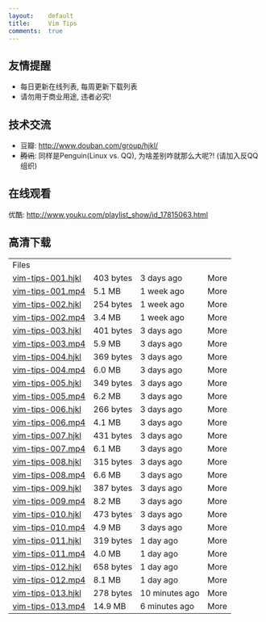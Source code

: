 ```yaml
---
layout:    default
title:     Vim Tips
comments:  true
---
```


## 友情提醒

- 每日更新在线列表, 每周更新下载列表
- 请勿用于商业用途, 违者必究!

## 技术交流

- 豆瓣: <http://www.douban.com/group/hjkl/>
- <s>腾讯</s>: 同样是Penguin(Linux vs. QQ), 为啥差别咋就那么大呢?! (请加入反QQ组织)

## 在线观看

优酷: <http://www.youku.com/playlist_show/id_17815063.html>

## 高清下载

<table id="files-tng-table" width="100%"><tbody><tr id="header-file" class="changerow"><td colspan="4">Files</td></tr>
        <tr id="fusrjSqdVquRk6imD_eqXLHJA" class="file published" title="File (published)">
            <td class="files-td-name" id="vim-tips-001.hjkl">
                <a href="http://ubuntuone.com/0YutjdbDS63JM3TDYYO2PY" target="_blank">vim-tips-001.hjkl</a>
            </td>
            <td class="files-td-size">
                403 bytes
            </td>
            <td class="files-td-date">
                <span title="2012-07-09 05:14:14">3 days ago</span>
            </td>
            <td class="files-td-expander expand-row-link">
                <a class="expand-more"> More</a>
            </td>
        </tr>
        <tr id="fusvkLxEz_CROmHLQuMzHctkQ" class="file published" title="File (published)">
            <td class="files-td-name" id="vim-tips-001.mp4">
                <a href="http://ubuntuone.com/2NSCEYvaOmngsUE6ilIe05" target="_blank">vim-tips-001.mp4</a>
            </td>
            <td class="files-td-size">
                5.1 MB
            </td>
            <td class="files-td-date">
                <span title="2012-07-05 14:09:18">1 week ago</span>
            </td>
            <td class="files-td-expander expand-row-link">
                <a class="expand-more"> More</a>
            </td>
        </tr>
        <tr id="fus1aQUNItxTy-HXB9aIWaQ5g" class="file published" title="File (published)">
            <td class="files-td-name" id="vim-tips-002.hjkl">
                <a href="http://ubuntuone.com/6XDiOpYK2thIhucNjuc9bL" target="_blank">vim-tips-002.hjkl</a>
            </td>
            <td class="files-td-size">
                254 bytes
            </td>
            <td class="files-td-date">
                <span title="2012-07-05 14:02:26">1 week ago</span>
            </td>
            <td class="files-td-expander expand-row-link">
                <a class="expand-more"> More</a>
            </td>
        </tr>
        <tr id="fusTqDCRl-mS4ep7-wvMgqZ0Q" class="file published" title="File (published)">
            <td class="files-td-name" id="vim-tips-002.mp4">
                <a href="http://ubuntuone.com/6kQTZL1DWB1pXf9ACUsTJP" target="_blank">vim-tips-002.mp4</a>
            </td>
            <td class="files-td-size">
                3.4 MB
            </td>
            <td class="files-td-date">
                <span title="2012-07-05 14:07:30">1 week ago</span>
            </td>
            <td class="files-td-expander expand-row-link">
                <a class="expand-more"> More</a>
            </td>
        </tr>
        <tr id="fusZMOtGbTIRhCRO5-aEaakyw" class="file published" title="File (published)">
            <td class="files-td-name" id="vim-tips-003.hjkl">
                <a href="http://ubuntuone.com/49mzKc4zvj0M6KmA9r0TaN" target="_blank">vim-tips-003.hjkl</a>
            </td>
            <td class="files-td-size">
                401 bytes
            </td>
            <td class="files-td-date">
                <span title="2012-07-09 05:14:15">3 days ago</span>
            </td>
            <td class="files-td-expander expand-row-link">
                <a class="expand-more"> More</a>
            </td>
        </tr>
        <tr id="fusIj0l7RG8QRidJQ8dDUW9cQ" class="file published" title="File (published)">
            <td class="files-td-name" id="vim-tips-003.mp4">
                <a href="http://ubuntuone.com/6ThVgjaPlCy3DZFvYBLUZg" target="_blank">vim-tips-003.mp4</a>
            </td>
            <td class="files-td-size">
                5.9 MB
            </td>
            <td class="files-td-date">
                <span title="2012-07-09 05:27:10">3 days ago</span>
            </td>
            <td class="files-td-expander expand-row-link">
                <a class="expand-more"> More</a>
            </td>
        </tr>
        <tr id="fus551iQ2BkTdenZEU7xct9zA" class="file published" title="File (published)">
            <td class="files-td-name" id="vim-tips-004.hjkl">
                <a href="http://ubuntuone.com/5vt567m1yB9c4SMDNj9TU9" target="_blank">vim-tips-004.hjkl</a>
            </td>
            <td class="files-td-size">
                369 bytes
            </td>
            <td class="files-td-date">
                <span title="2012-07-09 05:14:19">3 days ago</span>
            </td>
            <td class="files-td-expander expand-row-link">
                <a class="expand-more"> More</a>
            </td>
        </tr>
        <tr id="fusKbCBpjizSACd2DbR7lkZbg" class="file published" title="File (published)">
            <td class="files-td-name" id="vim-tips-004.mp4">
                <a href="http://ubuntuone.com/3xJWCagdVFBtNot8oLiZdi" target="_blank">vim-tips-004.mp4</a>
            </td>
            <td class="files-td-size">
                6.0 MB
            </td>
            <td class="files-td-date">
                <span title="2012-07-09 05:29:10">3 days ago</span>
            </td>
            <td class="files-td-expander expand-row-link">
                <a class="expand-more"> More</a>
            </td>
        </tr>
        <tr id="fusqlYHxLYiS4Sr-Wxgo8ARTw" class="file published" title="File (published)">
            <td class="files-td-name" id="vim-tips-005.hjkl">
                <a href="http://ubuntuone.com/3BHlGkBIWfIX4hFt1NGG2N" target="_blank">vim-tips-005.hjkl</a>
            </td>
            <td class="files-td-size">
                349 bytes
            </td>
            <td class="files-td-date">
                <span title="2012-07-09 05:14:15">3 days ago</span>
            </td>
            <td class="files-td-expander expand-row-link">
                <a class="expand-more"> More</a>
            </td>
        </tr>
        <tr id="fusNTL1AfCfTryOUb4CnMJBxQ" class="file published" title="File (published)">
            <td class="files-td-name" id="vim-tips-005.mp4">
                <a href="http://ubuntuone.com/2bIOCTqMgNYAY5xEk4Jjnd" target="_blank">vim-tips-005.mp4</a>
            </td>
            <td class="files-td-size">
                6.2 MB
            </td>
            <td class="files-td-date">
                <span title="2012-07-09 05:29:16">3 days ago</span>
            </td>
            <td class="files-td-expander expand-row-link">
                <a class="expand-more"> More</a>
            </td>
        </tr>
        <tr id="fusMpBPu3bvTiCBn19c1diPtw" class="file published" title="File (published)">
            <td class="files-td-name" id="vim-tips-006.hjkl">
                <a href="http://ubuntuone.com/0p5zzymwxU1jcvbXYYQAJB" target="_blank">vim-tips-006.hjkl</a>
            </td>
            <td class="files-td-size">
                266 bytes
            </td>
            <td class="files-td-date">
                <span title="2012-07-09 05:14:16">3 days ago</span>
            </td>
            <td class="files-td-expander expand-row-link">
                <a class="expand-more"> More</a>
            </td>
        </tr>
        <tr id="fusOggk-h8yRyeI9qQPk7_P4Q" class="file published" title="File (published)">
            <td class="files-td-name" id="vim-tips-006.mp4">
                <a href="http://ubuntuone.com/6Cf7xe78pBcLdhWU3GdByE" target="_blank">vim-tips-006.mp4</a>
            </td>
            <td class="files-td-size">
                4.1 MB
            </td>
            <td class="files-td-date">
                <span title="2012-07-09 05:23:25">3 days ago</span>
            </td>
            <td class="files-td-expander expand-row-link">
                <a class="expand-more"> More</a>
            </td>
        </tr>
        <tr id="fusrKeb3EOyTK2VeAdHKKnEYQ" class="file published" title="File (published)">
            <td class="files-td-name" id="vim-tips-007.hjkl">
                <a href="http://ubuntuone.com/4sYhdvWzHvrp6wZ1Su8Tu6" target="_blank">vim-tips-007.hjkl</a>
            </td>
            <td class="files-td-size">
                431 bytes
            </td>
            <td class="files-td-date">
                <span title="2012-07-09 05:14:15">3 days ago</span>
            </td>
            <td class="files-td-expander expand-row-link">
                <a class="expand-more"> More</a>
            </td>
        </tr>
        <tr id="fus0Wdz6vaLTKe10UXqxpnJhA" class="file published" title="File (published)">
            <td class="files-td-name" id="vim-tips-007.mp4">
                <a href="http://ubuntuone.com/106QGcqFsJ1QyWxqitsWaj" target="_blank">vim-tips-007.mp4</a>
            </td>
            <td class="files-td-size">
                6.1 MB
            </td>
            <td class="files-td-date">
                <span title="2012-07-09 05:29:16">3 days ago</span>
            </td>
            <td class="files-td-expander expand-row-link">
                <a class="expand-more"> More</a>
            </td>
        </tr>
        <tr id="fusw-cb1i0vSoGAtpjGI2seHQ" class="file published" title="File (published)">
            <td class="files-td-name" id="vim-tips-008.hjkl">
                <a href="http://ubuntuone.com/0d3NEn2wsGC3iO0EGH94Ja" target="_blank">vim-tips-008.hjkl</a>
            </td>
            <td class="files-td-size">
                315 bytes
            </td>
            <td class="files-td-date">
                <span title="2012-07-09 05:14:16">3 days ago</span>
            </td>
            <td class="files-td-expander expand-row-link">
                <a class="expand-more"> More</a>
            </td>
        </tr>
        <tr id="fusCDzggM2KQVWZgseQdhR1Rg" class="file published" title="File (published)">
            <td class="files-td-name" id="vim-tips-008.mp4">
                <a href="http://ubuntuone.com/4JzaY9nN5Z9RZ8MMxw7ept" target="_blank">vim-tips-008.mp4</a>
            </td>
            <td class="files-td-size">
                6.6 MB
            </td>
            <td class="files-td-date">
                <span title="2012-07-09 05:29:22">3 days ago</span>
            </td>
            <td class="files-td-expander expand-row-link">
                <a class="expand-more"> More</a>
            </td>
        </tr>
        <tr id="fusd1SInFOmQKuiDE2j0LkPew" class="file published" title="File (published)">
            <td class="files-td-name" id="vim-tips-009.hjkl">
                <a href="http://ubuntuone.com/0R7ggRYPNLtr8RHo8UNujj" target="_blank">vim-tips-009.hjkl</a>
            </td>
            <td class="files-td-size">
                387 bytes
            </td>
            <td class="files-td-date">
                <span title="2012-07-10 01:17:12">3 days ago</span>
            </td>
            <td class="files-td-expander expand-row-link">
                <a class="expand-more"> More</a>
            </td>
        </tr>
        <tr id="fusd9r0EpsDT0KxY2pFoR4gfA" class="file published" title="File (published)">
            <td class="files-td-name" id="vim-tips-009.mp4">
                <a href="http://ubuntuone.com/5vbYkLjulQ6NNmWuOZXCR6" target="_blank">vim-tips-009.mp4</a>
            </td>
            <td class="files-td-size">
                8.2 MB
            </td>
            <td class="files-td-date">
                <span title="2012-07-10 01:20:45">3 days ago</span>
            </td>
            <td class="files-td-expander expand-row-link">
                <a class="expand-more"> More</a>
            </td>
        </tr>
        <tr id="fusG-7MiqX5RnuNnkjYmwFd4Q" class="file published" title="File (published)">
            <td class="files-td-name" id="vim-tips-010.hjkl">
                <a href="http://ubuntuone.com/4H5h4gK5VJGnsJ8TxnsOai" target="_blank">vim-tips-010.hjkl</a>
            </td>
            <td class="files-td-size">
                473 bytes
            </td>
            <td class="files-td-date">
                <span title="2012-07-10 01:17:12">3 days ago</span>
            </td>
            <td class="files-td-expander expand-row-link">
                <a class="expand-more"> More</a>
            </td>
        </tr>
        <tr id="fusxOLu_OCISOaFMQo-F1_B9Q" class="file published" title="File (published)">
            <td class="files-td-name" id="vim-tips-010.mp4">
                <a href="http://ubuntuone.com/2QWOp2D0XGZ4quFB1Nc9NT" target="_blank">vim-tips-010.mp4</a>
            </td>
            <td class="files-td-size">
                4.9 MB
            </td>
            <td class="files-td-date">
                <span title="2012-07-10 01:19:41">3 days ago</span>
            </td>
            <td class="files-td-expander expand-row-link">
                <a class="expand-more"> More</a>
            </td>
        </tr>
        <tr id="fusPG8PqMkgTcqDI-Se5I3KKA" class="file published" title="File (published)">
            <td class="files-td-name" id="vim-tips-011.hjkl">
                <a href="http://ubuntuone.com/2WYBNbXIvYEG8W5tRIvwp7" target="_blank">vim-tips-011.hjkl</a>
            </td>
            <td class="files-td-size">
                319 bytes
            </td>
            <td class="files-td-date">
                <span title="2012-07-11 10:01:51">1 day ago</span>
            </td>
            <td class="files-td-expander expand-row-link">
                <a class="expand-more"> More</a>
            </td>
        </tr>
        <tr id="fusecSt5yDNTQ6W1Xy06UIbCA" class="file published" title="File (published)">
            <td class="files-td-name" id="vim-tips-011.mp4">
                <a href="http://ubuntuone.com/7kj7HiW2sdTxIXgak6i16c" target="_blank">vim-tips-011.mp4</a>
            </td>
            <td class="files-td-size">
                4.0 MB
            </td>
            <td class="files-td-date">
                <span title="2012-07-11 10:51:53">1 day ago</span>
            </td>
            <td class="files-td-expander expand-row-link">
                <a class="expand-more"> More</a>
            </td>
        </tr>
        <tr id="fusNPdiwM7dSdiZTUE4TrxpSQ" class="file published" title="File (published)">
            <td class="files-td-name" id="vim-tips-012.hjkl">
                <a href="http://ubuntuone.com/52uabZlh8V49veZkotyPie" target="_blank">vim-tips-012.hjkl</a>
            </td>
            <td class="files-td-size">
                658 bytes
            </td>
            <td class="files-td-date">
                <span title="2012-07-11 10:01:50">1 day ago</span>
            </td>
            <td class="files-td-expander expand-row-link">
                <a class="expand-more"> More</a>
            </td>
        </tr>
        <tr id="fusgXgSm7fsTfy5Wuid3vyxqw" class="file published" title="File (published)">
            <td class="files-td-name" id="vim-tips-012.mp4">
                <a href="http://ubuntuone.com/2Ua5N4wbFzcK9v36QEPU0I" target="_blank">vim-tips-012.mp4</a>
            </td>
            <td class="files-td-size">
                8.1 MB
            </td>
            <td class="files-td-date">
                <span title="2012-07-11 10:53:02">1 day ago</span>
            </td>
            <td class="files-td-expander expand-row-link">
                <a class="expand-more"> More</a>
            </td>
        </tr>
        <tr id="fus8vLggUFrTgia4G_PGE-3mQ" class="file published" title="File (published)">
            <td class="files-td-name" id="vim-tips-013.hjkl">
                <a href="http://ubuntuone.com/7GFrouRSrQpTcIAzNrNE7K" target="_blank">vim-tips-013.hjkl</a>
            </td>
            <td class="files-td-size">
                278 bytes
            </td>
            <td class="files-td-date">
                <span title="2012-07-13 01:51:00">10 minutes ago</span>
            </td>
            <td class="files-td-expander expand-row-link">
                <a class="expand-more"> More</a>
            </td>
        </tr>
        <tr id="fusEY6wKv9GT6GAPvWmlHWglQ" class="file published" title="File (published)">
            <td class="files-td-name" id="vim-tips-013.mp4">
                <a href="http://ubuntuone.com/6nG23qT6VKndrqHZB6YZ2Y" target="_blank">vim-tips-013.mp4</a>
            </td>
            <td class="files-td-size">
                14.9 MB
            </td>
            <td class="files-td-date">
                <span title="2012-07-13 01:54:31">6 minutes ago</span>
            </td>
            <td class="files-td-expander expand-row-link">
                <a class="expand-more"> More</a>
            </td>
        </tr>
    </tbody>
</table>
